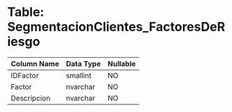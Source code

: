 # Table: SegmentacionClientes_FactoresDeRiesgo

| Column Name | Data Type | Nullable |
|-------------|-----------|----------|
| IDFactor | smallint | NO |
| Factor | nvarchar | NO |
| Descripcion | nvarchar | NO |
